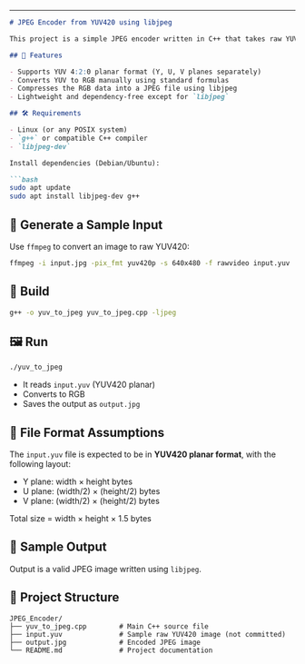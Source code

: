 ---

````markdown
# JPEG Encoder from YUV420 using libjpeg

This project is a simple JPEG encoder written in C++ that takes raw YUV420p image data and compresses it into a JPEG image using the `libjpeg` library.

## 📸 Features

- Supports YUV 4:2:0 planar format (Y, U, V planes separately)
- Converts YUV to RGB manually using standard formulas
- Compresses the RGB data into a JPEG file using libjpeg
- Lightweight and dependency-free except for `libjpeg`

## 🛠️ Requirements

- Linux (or any POSIX system)
- `g++` or compatible C++ compiler
- `libjpeg-dev`

Install dependencies (Debian/Ubuntu):

```bash
sudo apt update
sudo apt install libjpeg-dev g++
````

## 🧪 Generate a Sample Input

Use `ffmpeg` to convert an image to raw YUV420:

```bash
ffmpeg -i input.jpg -pix_fmt yuv420p -s 640x480 -f rawvideo input.yuv
```

## 🚀 Build

```bash
g++ -o yuv_to_jpeg yuv_to_jpeg.cpp -ljpeg
```

## 🖼️ Run

```bash
./yuv_to_jpeg
```

* It reads `input.yuv` (YUV420 planar)
* Converts to RGB
* Saves the output as `output.jpg`

## 📂 File Format Assumptions

The `input.yuv` file is expected to be in **YUV420 planar format**, with the following layout:

* Y plane: width × height bytes
* U plane: (width/2) × (height/2) bytes
* V plane: (width/2) × (height/2) bytes

Total size = width × height × 1.5 bytes

## 📎 Sample Output

Output is a valid JPEG image written using `libjpeg`.

## 🧰 Project Structure

```
JPEG_Encoder/
├── yuv_to_jpeg.cpp        # Main C++ source file
├── input.yuv              # Sample raw YUV420 image (not committed)
├── output.jpg             # Encoded JPEG image
└── README.md              # Project documentation
```

